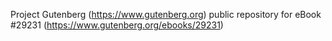 Project Gutenberg (https://www.gutenberg.org) public repository for eBook #29231 (https://www.gutenberg.org/ebooks/29231)
